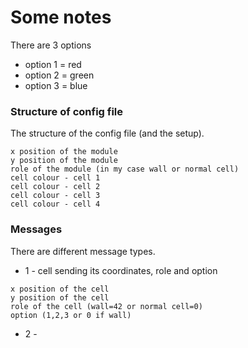 # Some notes 
There are 3 options
- option 1 = red
- option 2 = green
- option 3 = blue


### Structure of config file
The structure of the config file (and the setup).

```
x position of the module
y position of the module
role of the module (in my case wall or normal cell)
cell colour - cell 1
cell colour - cell 2
cell colour - cell 3
cell colour - cell 4
```

### Messages 
There are different message types.
- 1 - cell sending its coordinates, role and option

```
x position of the cell
y position of the cell
role of the cell (wall=42 or normal cell=0)
option (1,2,3 or 0 if wall)
```

- 2 - 


